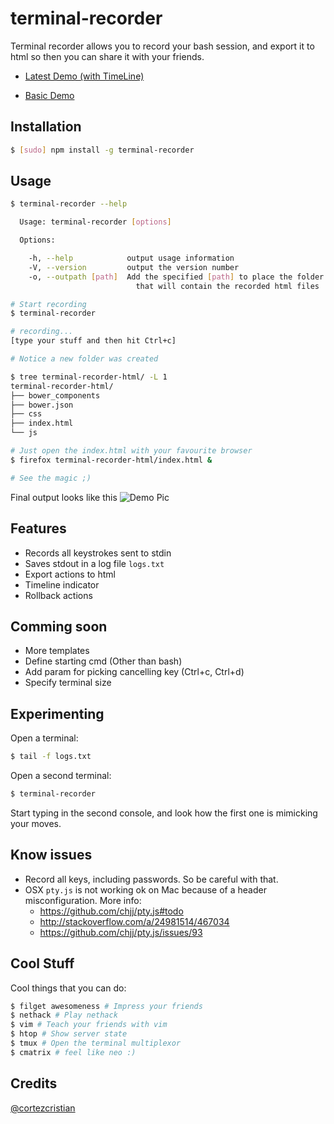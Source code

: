 terminal-recorder
============

Terminal recorder allows you to record your bash session, and export it to html so then you can share it with your friends.

- [Latest Demo (with TimeLine)](http://cortezcristian.github.io/terminal-recorder/terminal-recorder-html/)

- [Basic Demo](http://cortezcristian.com/terminal-recorder/)


## Installation

```bash
$ [sudo] npm install -g terminal-recorder 
```

## Usage

```bash
$ terminal-recorder --help

  Usage: terminal-recorder [options]

  Options:

    -h, --help            output usage information
    -V, --version         output the version number
    -o, --outpath [path]  Add the specified [path] to place the folder 
                            that will contain the recorded html files

# Start recording
$ terminal-recorder

# recording...
[type your stuff and then hit Ctrl+c]

# Notice a new folder was created

$ tree terminal-recorder-html/ -L 1
terminal-recorder-html/
├── bower_components
├── bower.json
├── css
├── index.html
└── js

# Just open the index.html with your favourite browser
$ firefox terminal-recorder-html/index.html &

# See the magic ;)
```

Final output looks like this
![Demo Pic](https://raw.githubusercontent.com/cortezcristian/terminal-recorder/master/pics/demo-htop.png)

## Features

* Records all keystrokes sent to stdin
* Saves stdout in a log file `logs.txt`
* Export actions to html
* Timeline indicator
* Rollback actions

## Comming soon
* More templates
* Define starting cmd (Other than bash)
* Add param for picking cancelling key (Ctrl+c, Ctrl+d)
* Specify terminal size

## Experimenting

Open a terminal:

```bash
$ tail -f logs.txt
```

Open a second terminal:
```bash
$ terminal-recorder
```

Start typing in the second console, and look how the first one is mimicking your moves.



## Know issues

* Record all keys, including passwords. So be careful with that.
* OSX `pty.js` is not working ok on Mac because of a header misconfiguration. More info:
  - https://github.com/chjj/pty.js#todo
  - http://stackoverflow.com/a/24981514/467034
  - https://github.com/chjj/pty.js/issues/93

## Cool Stuff
Cool things that you can do:

```bash
$ filget awesomeness # Impress your friends
$ nethack # Play nethack
$ vim # Teach your friends with vim
$ htop # Show server state
$ tmux # Open the terminal multiplexor
$ cmatrix # feel like neo :)
```
## Credits
[@cortezcristian](https://twitter.com/cortezcristian)

